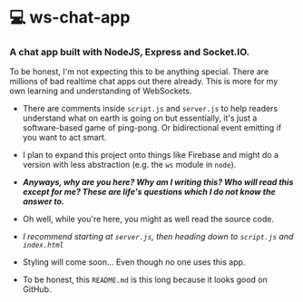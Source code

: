 # 💻 ws-chat-app
### A chat app built with NodeJS, Express and Socket.IO.

To be honest, I'm not expecting this to be anything special. There are millions of bad realtime chat apps out there already.
This is more for my own learning and understanding of WebSockets.

- There are comments inside `script.js` and `server.js` to help readers understand what on earth is going on but essentially, it's just a software-based game of ping-pong. Or bidirectional event emitting if you want to act smart.

- I plan to expand this project onto things like Firebase and might do a version with less abstraction (e.g. the `ws` module in `node`).

- ***Anyways, why are you here? Why am I writing this? Who will read this except for me? These are life's questions which I do not know the answer to.***

- Oh well, while you're here, you might as well read the source code.

- *I recommend starting at `server.js`, then heading down to `script.js` and `index.html`*

- Styling will come soon... Even though no one uses this app.

- To be honest, this `README.md` is this long because it looks good on GitHub.